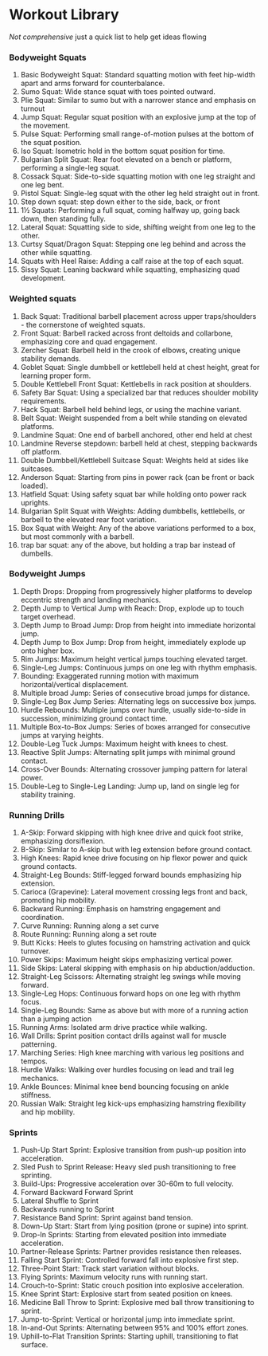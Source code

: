 # Workout Library

_Not comprehensive_ just a quick list to help get ideas flowing

### Bodyweight Squats

1. Basic Bodyweight Squat: Standard squatting motion with feet hip-width apart and arms forward for counterbalance.
2. Sumo Squat: Wide stance squat with toes pointed outward.
3. Plie Squat: Similar to sumo but with a narrower stance and emphasis on turnout
4. Jump Squat: Regular squat position with an explosive jump at the top of the movement.
5. Pulse Squat: Performing small range-of-motion pulses at the bottom of the squat position.
6. Iso Squat: Isometric hold in the bottom squat position for time.
7. Bulgarian Split Squat: Rear foot elevated on a bench or platform, performing a single-leg squat.
8. Cossack Squat: Side-to-side squatting motion with one leg straight and one leg bent.
9. Pistol Squat: Single-leg squat with the other leg held straight out in front.
10. Step down squat: step down either to the side, back, or front
11. 1½ Squats: Performing a full squat, coming halfway up, going back down, then standing fully.
12. Lateral Squat: Squatting side to side, shifting weight from one leg to the other.
13. Curtsy Squat/Dragon Squat: Stepping one leg behind and across the other while squatting.
14. Squats with Heel Raise: Adding a calf raise at the top of each squat.
15. Sissy Squat: Leaning backward while squatting, emphasizing quad development.

### Weighted squats

1. Back Squat: Traditional barbell placement across upper traps/shoulders - the cornerstone of weighted squats.
2. Front Squat: Barbell racked across front deltoids and collarbone, emphasizing core and quad engagement.
3. Zercher Squat: Barbell held in the crook of elbows, creating unique stability demands.
4. Goblet Squat: Single dumbbell or kettlebell held at chest height, great for learning proper form.
5. Double Kettlebell Front Squat: Kettlebells in rack position at shoulders.
6. Safety Bar Squat: Using a specialized bar that reduces shoulder mobility requirements.
7. Hack Squat: Barbell held behind legs, or using the machine variant.
8. Belt Squat: Weight suspended from a belt while standing on elevated platforms.
9. Landmine Squat: One end of barbell anchored, other end held at chest
10. Landmine Reverse stepdown: barbell held at chest, stepping backwards off platform.
11. Double Dumbbell/Kettlebell Suitcase Squat: Weights held at sides like suitcases.
12. Anderson Squat: Starting from pins in power rack (can be front or back loaded).
13. Hatfield Squat: Using safety squat bar while holding onto power rack uprights.
14. Bulgarian Split Squat with Weights: Adding dumbbells, kettlebells, or barbell to the elevated rear foot variation.
15. Box Squat with Weight: Any of the above variations performed to a box, but most commonly with a barbell.
16. trap bar squat: any of the above, but holding a trap bar instead of dumbells.

### Bodyweight Jumps

1. Depth Drops: Dropping from progressively higher platforms to develop eccentric strength and landing mechanics.
2. Depth Jump to Vertical Jump with Reach: Drop, explode up to touch target overhead.
3. Depth Jump to Broad Jump: Drop from height into immediate horizontal jump.
4. Depth Jump to Box Jump: Drop from height, immediately explode up onto higher box.
5. Rim Jumps: Maximum height vertical jumps touching elevated target.
6. Single-Leg Jumps: Continuous jumps on one leg with rhythm emphasis.
7. Bounding: Exaggerated running motion with maximum horizontal/vertical displacement.
8. Multiple broad Jump: Series of consecutive broad jumps for distance.
9. Single-Leg Box Jump Series: Alternating legs on successive box jumps.
10. Hurdle Rebounds: Multiple jumps over hurdle, usually side-to-side in succession, minimizing ground contact time.
11. Multiple Box-to-Box Jumps: Series of boxes arranged for consecutive jumps at varying heights.
12. Double-Leg Tuck Jumps: Maximum height with knees to chest.
13. Reactive Split Jumps: Alternating split jumps with minimal ground contact.
14. Cross-Over Bounds: Alternating crossover jumping pattern for lateral power.
15. Double-Leg to Single-Leg Landing: Jump up, land on single leg for stability training.

### Running Drills

1. A-Skip: Forward skipping with high knee drive and quick foot strike, emphasizing dorsiflexion.
2. B-Skip: Similar to A-skip but with leg extension before ground contact.
3. High Knees: Rapid knee drive focusing on hip flexor power and quick ground contacts.
4. Straight-Leg Bounds: Stiff-legged forward bounds emphasizing hip extension.
5. Carioca (Grapevine): Lateral movement crossing legs front and back, promoting hip mobility.
6. Backward Running: Emphasis on hamstring engagement and coordination.
7. Curve Running: Running along a set curve
8. Route Running: Running along a set route
9. Butt Kicks: Heels to glutes focusing on hamstring activation and quick turnover.
10. Power Skips: Maximum height skips emphasizing vertical power.
11. Side Skips: Lateral skipping with emphasis on hip abduction/adduction.
12. Straight-Leg Scissors: Alternating straight leg swings while moving forward.
13. Single-Leg Hops: Continuous forward hops on one leg with rhythm focus.
14. Single-Leg Bounds: Same as above but with more of a running action than a jumping action
15. Running Arms: Isolated arm drive practice while walking.
16. Wall Drills: Sprint position contact drills against wall for muscle patterning.
17. Marching Series: High knee marching with various leg positions and tempos.
18. Hurdle Walks: Walking over hurdles focusing on lead and trail leg mechanics.
19. Ankle Bounces: Minimal knee bend bouncing focusing on ankle stiffness.
20. Russian Walk: Straight leg kick-ups emphasizing hamstring flexibility and hip mobility.

### Sprints

1.  Push-Up Start Sprint: Explosive transition from push-up position into acceleration.
1.  Sled Push to Sprint Release: Heavy sled push transitioning to free sprinting.
1.  Build-Ups: Progressive acceleration over 30-60m to full velocity.
1.  Forward Backward Forward Sprint
1.  Lateral Shuffle to Sprint
1.  Backwards running to Sprint
1.  Resistance Band Sprint: Sprint against band tension.
1.  Down-Up Start: Start from lying position (prone or supine) into sprint.
1.  Drop-In Sprints: Starting from elevated position into immediate acceleration.
1.  Partner-Release Sprints: Partner provides resistance then releases.
1.  Falling Start Sprint: Controlled forward fall into explosive first step.
1.  Three-Point Start: Track start variation without blocks.
1.  Flying Sprints: Maximum velocity runs with running start.
1.  Crouch-to-Sprint: Static crouch position into explosive acceleration.
1.  Knee Sprint Start: Explosive start from seated position on knees.
1.  Medicine Ball Throw to Sprint: Explosive med ball throw transitioning to sprint.
1.  Jump-to-Sprint: Vertical or horizontal jump into immediate sprint.
1.  In-and-Out Sprints: Alternating between 95% and 100% effort zones.
1.  Uphill-to-Flat Transition Sprints: Starting uphill, transitioning to flat surface.
